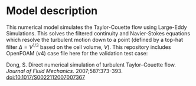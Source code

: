 # Model description

This numerical model simulates the Taylor-Couette flow using Large-Eddy Simulations. This solves the filtered continuity and Navier-Stokes equations which resolve the turbulent motion down to a point (defined by a top-hat filter $\Delta = V^{1/3}$ based on the cell volume, $V$).    This repository includes OpenFOAM (v4) case file here for the validation test case:

Dong, S. Direct numerical simulation of turbulent Taylor–Couette flow. _Journal of Fluid Mechanics._ 2007;587:373-393. [doi:10.1017/S0022112007007367](https://doi.org/10.1017/S0022112007007367)
